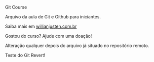 Git Course

Arquivo da aula de Git e Github para iniciantes.

Saiba mais em [willianjusten.com.br](http://willianjusten.com.br)

Gostou do curso? Ajude com uma doação!

Alteração qualquer depois do arquivo já situado no repositório remoto.

Teste do Git Revert!